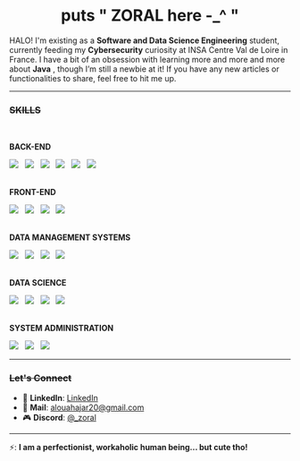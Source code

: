 

<h1 align="center">puts " ZORAL here -_^ " </h1>

<!-- The paragraph content -->
<p>
  HALO! I'm existing as a <strong>Software and Data Science Engineering</strong> student, currently feeding my <strong>Cybersecurity</strong> curiosity at INSA Centre Val de Loire in France. I have a bit of an obsession with learning more and more and more about <strong>Java</strong> , though I’m still a newbie at it! If you have any new articles or functionalities to share, feel free to hit me up.
</p>

---

###  ~~SKILLS~~

<br>

 **BACK-END**  
<div>
  <span><img src="https://img.shields.io/badge/Java-007396?style=for-the-badge&logo=openjdk&logoColor=white"></span> &nbsp;
  <span><img src="https://img.shields.io/badge/Spring%20Boot-6DB33F?style=for-the-badge&logo=springboot&logoColor=white"></span> &nbsp;
  <span><img src="https://img.shields.io/badge/Ruby_on_Rails-CC0000?style=for-the-badge&logo=rubyonrails&logoColor=white"></span> &nbsp;
  <span><img src="https://img.shields.io/badge/PHP-777BB4?style=for-the-badge&logo=php&logoColor=white"></span> &nbsp;
  <span><img src="https://img.shields.io/badge/Node.js-339933?style=for-the-badge&logo=nodedotjs&logoColor=white"></span> &nbsp;
  <span><img src="https://img.shields.io/badge/Express.js-000000?style=for-the-badge&logo=express&logoColor=white"></span> &nbsp;
</div>

<br>

 **FRONT-END**  
<div>
  <span><img src="https://img.shields.io/badge/React-61DAFB?style=for-the-badge&logo=react&logoColor=white"></span> &nbsp;
  <span><img src="https://img.shields.io/badge/SHADCN/UI-4B0082?style=for-the-badge"></span> &nbsp;
  <span><img src="https://img.shields.io/badge/Tailwind%20CSS-06B6D4?style=for-the-badge&logo=tailwindcss&logoColor=white"></span> &nbsp;
  <span><img src="https://img.shields.io/badge/JavaScript-F7DF1E?style=for-the-badge&logo=javascript&logoColor=white"></span> &nbsp;
</div>

<br>

 **DATA MANAGEMENT SYSTEMS**  
<div>
  <span><img src="https://img.shields.io/badge/MongoDB-47A248?style=for-the-badge&logo=mongodb&logoColor=white"></span> &nbsp;
  <span><img src="https://img.shields.io/badge/MySQL-4479A1?style=for-the-badge&logo=mysql&logoColor=white"></span> &nbsp;
  <span><img src="https://img.shields.io/badge/Oracle-F80000?style=for-the-badge&logo=oracle&logoColor=white"></span> &nbsp;
  <span><img src="https://img.shields.io/badge/PostgreSQL-4169E1?style=for-the-badge&logo=postgresql&logoColor=white"></span> &nbsp;
</div>

<br>

 **DATA SCIENCE**  
<div>
  <span><img src="https://img.shields.io/badge/Python-3776AB?style=for-the-badge&logo=python&logoColor=white"></span> &nbsp;
  <span><img src="https://img.shields.io/badge/Ruby-CC342D?style=for-the-badge&logo=ruby&logoColor=white"></span> &nbsp;
  <span><img src="https://img.shields.io/badge/Machine%20Learning-FF6F00?style=for-the-badge"></span> &nbsp;
  <span><img src="https://img.shields.io/badge/Deep%20Learning-276DC3?style=for-the-badge"></span> &nbsp;
</div>

<br>

 **SYSTEM ADMINISTRATION**  
<div>
    <span><img src="https://img.shields.io/badge/SELinux-8E2F82?style=for-the-badge"></span> &nbsp;
  <span><img src="https://img.shields.io/badge/GitHub%20Actions-2088FF?style=for-the-badge&logo=githubactions&logoColor=white"></span> &nbsp;
  <span><img src="https://img.shields.io/badge/GitLab%20CI/CD-FC6D26?style=for-the-badge&logo=gitlab&logoColor=white"></span> &nbsp;

</div>

---

### ~~Let's Connect~~ 

- 💼 **LinkedIn**: [LinkedIn](https://www.linkedin.com/in/hajaraloua-759502247/)
- 📧 **Mail**: [alouahajar20@gmail.com](mailto:alouahajar20@gmail.com)
- 🎮 **Discord**: [@_zoral](https://discord.gg/FbDmH9fj)


---
⚡: **I am a perfectionist, workaholic human being... but cute tho!** 

